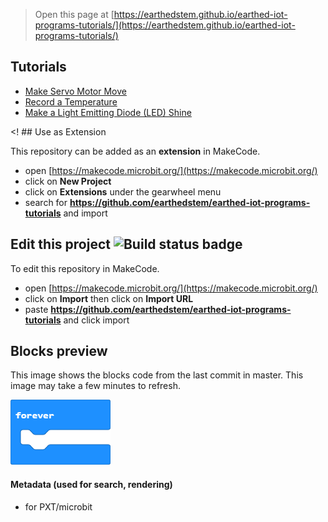 
> Open this page at [https://earthedstem.github.io/earthed-iot-programs-tutorials/](https://earthedstem.github.io/earthed-iot-programs-tutorials/)

## Tutorials

* [Make Servo Motor Move](/earthed-iot-programs-tutorials/T_Servo)
* [Record a Temperature](/earthed-iot-programs-tutorials/T_DHT11)
* [Make a Light Emitting Diode (LED) Shine](/earthed-iot-programs-tutorials/T_LED)

<! ## Use as Extension

This repository can be added as an **extension** in MakeCode.

* open [https://makecode.microbit.org/](https://makecode.microbit.org/)
* click on **New Project**
* click on **Extensions** under the gearwheel menu
* search for **https://github.com/earthedstem/earthed-iot-programs-tutorials** and import

## Edit this project ![Build status badge](https://github.com/earthedstem/earthed-iot-programs-tutorials/workflows/MakeCode/badge.svg)

To edit this repository in MakeCode.

* open [https://makecode.microbit.org/](https://makecode.microbit.org/)
* click on **Import** then click on **Import URL**
* paste **https://github.com/earthedstem/earthed-iot-programs-tutorials** and click import

## Blocks preview

This image shows the blocks code from the last commit in master.
This image may take a few minutes to refresh.

![A rendered view of the blocks](https://github.com/earthedstem/earthed-iot-programs-tutorials/raw/master/.github/makecode/blocks.png)
>
#### Metadata (used for search, rendering)

* for PXT/microbit
<script src="https://makecode.com/gh-pages-embed.js"></script><script>makeCodeRender("{{ site.makecode.home_url }}", "{{ site.github.owner_name }}/{{ site.github.repository_name }}");</script>
